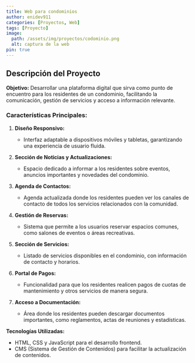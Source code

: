 ```yaml
---
title: Web para condominios
author: enidev911
categories: [Proyectos, Web]
tags: [Proyecto]
image:
  path: /assets/img/proyectos/codominio.png
  alt: captura de la web
pin: true
---
```



## Descripción del Proyecto

**Objetivo:**
Desarrollar una plataforma digital que sirva como punto de encuentro para los residentes de un condominio, facilitando la comunicación, gestión de servicios y acceso a información relevante.

### Características Principales:

1. **Diseño Responsivo:**
   - Interfaz adaptable a dispositivos móviles y tabletas, garantizando una experiencia de usuario fluida.

2. **Sección de Noticias y Actualizaciones:**
   - Espacio dedicado a informar a los residentes sobre eventos, anuncios importantes y novedades del condominio.

3. **Agenda de Contactos:**
   - Agenda actualizada donde los residentes pueden ver los canales de contacto de todos los servicios relacionados con la comunidad.

5. **Gestión de Reservas:**
   - Sistema que permite a los usuarios reservar espacios comunes, como salones de eventos o áreas recreativas.

6. **Sección de Servicios:**
   - Listado de servicios disponibles en el condominio, con información de contacto y horarios.

7. **Portal de Pagos:**
   - Funcionalidad para que los residentes realicen pagos de cuotas de mantenimiento y otros servicios de manera segura.

8. **Acceso a Documentación:**
   - Área donde los residentes pueden descargar documentos importantes, como reglamentos, actas de reuniones y estadísticas.

**Tecnologías Utilizadas:**
- HTML, CSS y JavaScript para el desarrollo frontend.
- CMS (Sistema de Gestión de Contenidos) para facilitar la actualización de contenidos.


